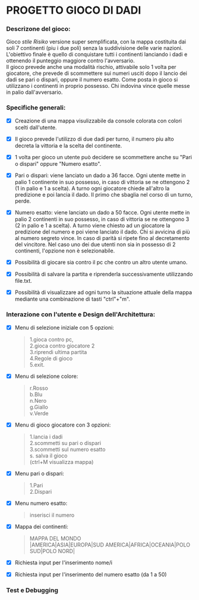 # PROGETTO GIOCO DI DADI

### Descrizone del gioco:
Gioco *stile Risiko* versione super semplificata, con la mappa costituita dai soli 7 continenti (piu i due poli) senza la suddivisione delle varie nazioni. L'obiettivo finale è quello di conquistare tutti i continenti lanciando i dadi e ottenendo il punteggio maggiore contro l'avversario.  
Il gioco prevede anche una modalità rischio, attivabile solo 1 volta per giocatore, che prevede di scommettere sui numeri usciti dopo il lancio dei dadi se pari o dispari, oppure il numero esatto. Come posta in gioco si utilizzano i continenti in proprio possesso. Chi indovina vince quelle messe in palio dall'avversario.



### Specifiche generali:

- [x] Creazione di una mappa visulizzabile da console colorata con colori scelti dall'utente.  
- [x] Il gioco prevede l'utilizzo di due dadi per turno, il numero piu alto decreta la vittoria e la scelta del continente.  
- [x] 1 volta per gioco un utente può decidere se scommettere anche su "Pari o dispari" oppure "Numero esatto".
- [x] Pari o dispari: viene lanciato un dado a 36 facce. Ogni utente mette in palio 1 continente in suo possesso, in caso di vittoria se ne ottengono 2 (1 in palio e 1 a scelta). A turno ogni giocatore chiede all'altro la predizione e poi lancia il dado. Il primo che sbaglia nel corso di un turno, perde.
- [x] Numero esatto: viene lanciato un dado a 50 facce. Ogni utente mette in palio 2 continenti in suo possesso, in caso di vittoria se ne ottengono 3 (2 in palio e 1 a scelta). A turno viene chiesto ad un giocatore la predizione del numero e poi viene lanciato il dado. Chi si avvicina di più al numero segreto vince. In caso di parità si ripete fino al decretamento del vincitore.
Nel caso uno dei due utenti non sia in possesso di 2 continenti, l'opzione non è selezionabile.
- [x] Possibilità di giocare sia contro il pc che contro un altro utente umano.  
- [x] Possibilità di salvare la partita e riprenderla successivamente utilizzando file.txt.
- [x] Possibilità di visualizzare ad ogni turno la situazione attuale della mappa mediante una combinazione di tasti "ctrl"+"m".




### Interazione con l'utente e Design dell'Architettura:
- [x] Menu di selezione iniziale con 5 opzioni:   
    >1.gioca contro pc,  
    >2.gioca contro giocatore 2  
    >3.riprendi ultima partita  
    >4.Regole di gioco  
    >5.exit. 

- [x] Menu di selezione colore:
    >r.Rosso  
    >b.Blu  
    >n.Nero  
    >g.Giallo  
    >v.Verde  

- [x] Menu di gioco giocatore con 3 opzioni:  
    >1.lancia i dadi  
    >2.scommetti su pari o dispari  
    >3.scommetti sul numero esatto  
    >s. salva il gioco  
    >(ctrl+M visualizza mappa)

- [x] Menu pari o dispari:
    >1.Pari  
    >2.Dispari

- [x] Menu numero esatto: 
    >inserisci il numero

- [x] Mappa dei continenti:  
    >   MAPPA DEL MONDO  
    >|AMERICA|ASIA|EUROPA|SUD AMERICA|AFRICA|OCEANIA|POLO SUD|POLO NORD|

- [x] Richiesta input per l'inserimento nome/i
- [x] Richiesta input per l'inserimento del numero esatto (da 1 a 50)



### Test e Debugging